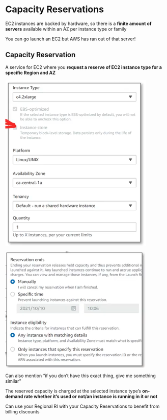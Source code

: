 # Capacity Reservations

EC2 instances are backed by hardware, so there is a **finite amount of servers** available within an AZ per instance type or family

You can go launch an EC2 but AWS has ran out of that server!

## Capacity Reservation

A service for EC2 where you **request a reserve of EC2 instance type for a specific Region and AZ**

![Untitled](Capacity%20Reservations%205f4239b851b645b18c085ba0ac440ef1/Untitled.png)

![Untitled](Capacity%20Reservations%205f4239b851b645b18c085ba0ac440ef1/Untitled%201.png)

Can also mention “if you don’t have this exact thing, give me something similar”

The reserved capacity is charged at the selected instance type’s **on-demand rate whether it’s used or not/an instance is running in it or not**

Can use your Regional RI with your Capacity Reservations to benefit from billing discounts
